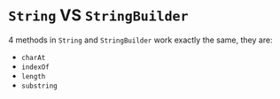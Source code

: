 # `String` VS `StringBuilder`
4 methods in `String` and `StringBuilder` work exactly the same, they are:
* `charAt`
* `indexOf`
* `length`
* `substring`

